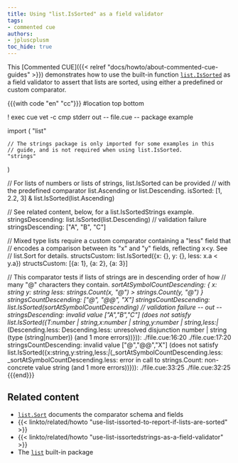 ```yaml
---
title: Using "list.IsSorted" as a field validator
tags:
- commented cue
authors:
- jpluscplusm
toc_hide: true
---
```


This [Commented CUE]({{< relref "docs/howto/about-commented-cue-guides" >}})
demonstrates how to use the built-in function
[`list.IsSorted`](https://pkg.go.dev/cuelang.org/go/pkg/list#IsSorted)
as a field validator to assert that lists are sorted, using either a predefined
or custom comparator.

<!--more-->

{{{with code "en" "cc"}}}
#location top bottom

! exec cue vet -c
cmp stderr out
-- file.cue --
package example

import (
	"list"

	// The strings package is only imported for some examples in this
	// guide, and is not required when using list.IsSorted.
	"strings"
)

// For lists of numbers or lists of strings, list.IsSorted can be provided
// with the predefined comparator list.Ascending or list.Descending.
isSorted: [1, 2.2, 3] & list.IsSorted(list.Ascending)

// See related content, below, for a list.IsSortedStrings example.
stringsDescending: list.IsSorted(list.Descending) // validation failure
stringsDescending: ["A", "B", "C"]

// Mixed type lists require a custom comparator containing a "less" field that
// encodes a comparison between its "x" and "y" fields, reflecting x<y. See
// list.Sort for details.
structsCustom: list.IsSorted({x: {}, y: {}, less: x.a < y.a})
structsCustom: [{a: 1}, {a: 2}, {a: 3}]

// This comparator tests if lists of strings are in descending order of how
// many "@" characters they contain.
_sortAtSymbolCountDescending: {
	x:    string
	y:    string
	less: strings.Count(x, "@") > strings.Count(y, "@")
}
stringsCountDescending: ["@", "@@", "X"]
stringsCountDescending: list.IsSorted(_sortAtSymbolCountDescending) // validation failure
-- out --
stringsDescending: invalid value ["A","B","C"] (does not satisfy list.IsSorted({T:number | string,x:number | string,y:number | string,less:_|_(Descending.less: Descending.less: unresolved disjunction number | string (type (string|number)) (and 1 more errors))})):
    ./file.cue:16:20
    ./file.cue:17:20
stringsCountDescending: invalid value ["@","@@","X"] (does not satisfy list.IsSorted({x:string,y:string,less:_|_(_sortAtSymbolCountDescending.less: _sortAtSymbolCountDescending.less: error in call to strings.Count: non-concrete value string (and 1 more errors))})):
    ./file.cue:33:25
    ./file.cue:32:25
{{{end}}}

## Related content

- [`list.Sort`](https://pkg.go.dev/cuelang.org/go/pkg/list#Sort) documents the
  comparator schema and fields
- {{< linkto/related/howto "use-list-issorted-to-report-if-lists-are-sorted" >}}
- {{< linkto/related/howto "use-list-issortedstrings-as-a-field-validator" >}}
- The [`list`](https://pkg.go.dev/cuelang.org/go/pkg/list) built-in package
